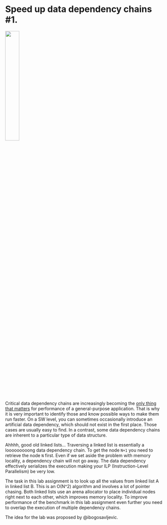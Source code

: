 # Speed up data dependency chains #1.

[<img src="https://drive.google.com/uc?export=view&id=1S26wtb3hwSPpz85wF0tctnff8G4TSqT_" width="30%">](https://www.youtube.com/watch?v=nXf6MxNlXdg&list=PLRWO2AL1QAV6bJAU2kgB4xfodGID43Y5d)

Critical data dependency chains are increasingly becoming the [only thing that matters](https://easyperf.net/blog/2022/05/11/Visualizing-Performance-Critical-Dependency-Chains) for performance of a general-purpose application. That is why it is very important to identify those and know possible ways to make them run faster. On a SW level, you can sometimes occasionally introduce an artificial data dependency, which should not exist in the first place. Those cases are usually easy to find. In a contrast, some data dependency chains are inherent to a particular type of data structure.

Ahhhh, good old linked lists... Traversing a linked list is essentially a looooooooong data dependency chain. To get the node `N+1` you need to retrieve the node `N` first. Even if we set aside the problem with memory locality, a dependency chain will not go away. The data dependency effectively serializes the execution making your ILP (Instruction-Level Parallelism) be very low.

The task in this lab assignment is to look up all the values from linked list A in linked list B. This is an O(N^2) algorithm and involves a lot of pointer chasing. Both linked lists use an arena allocator to place individual nodes right next to each other, which improves memory locality. To improve performance of the benchmark in this lab assignment even further you need to overlap the execution of multiple dependency chains.

The idea for the lab was proposed by @ibogosavljevic.